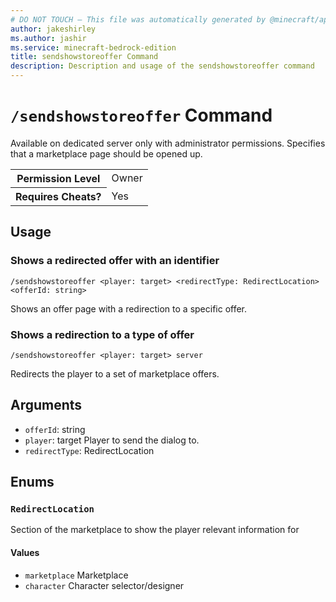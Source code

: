 ```yaml
---
# DO NOT TOUCH — This file was automatically generated by @minecraft/api-docs-generator, to report problems file an issue at https://github.com/Mojang/minecraft-scripting-libraries
author: jakeshirley
ms.author: jashir
ms.service: minecraft-bedrock-edition
title: sendshowstoreoffer Command
description: Description and usage of the sendshowstoreoffer command
---
```

# `/sendshowstoreoffer` Command
Available on dedicated server only with administrator permissions. Specifies that a marketplace page should be opened up.

<table>
  <tr>
    <th>Permission Level</th>
    <td>Owner</td>
  </tr>
  <tr>
    <th>Requires Cheats?</th>
    <td>Yes</td>
  </tr>
</table>

## Usage
### Shows a redirected offer with an identifier
`/sendshowstoreoffer <player: target> <redirectType: RedirectLocation> <offerId: string>`

Shows an offer page with a redirection to a specific offer.

### Shows a redirection to a type of offer
`/sendshowstoreoffer <player: target> server`

Redirects the player to a set of marketplace offers.

## Arguments
- `offerId`: string
- `player`: target
Player to send the dialog to.
- `redirectType`: RedirectLocation

## Enums
### `RedirectLocation`
Section of the marketplace to show the player relevant information for

#### Values
- `marketplace`
Marketplace
- `character`
Character selector/designer

